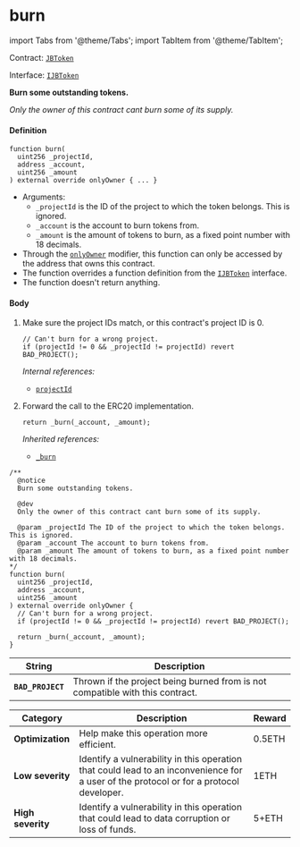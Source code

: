 # burn

import Tabs from '@theme/Tabs';
import TabItem from '@theme/TabItem';

Contract: [`JBToken`](/docs/dev/v3/api/contracts/jbtoken/README.md)​‌

Interface: [`IJBToken`](/docs/dev/v3/api/interfaces/ijbtoken.md)

<Tabs>
<TabItem value="Step by step" label="Step by step">

**Burn some outstanding tokens.**

_Only the owner of this contract cant burn some of its supply._

#### Definition

```
function burn(
  uint256 _projectId,
  address _account,
  uint256 _amount
) external override onlyOwner { ... }
```

* Arguments:
  * `_projectId` is the ID of the project to which the token belongs. This is ignored.
  * `_account` is the account to burn tokens from.
  * `_amount` is the amount of tokens to burn, as a fixed point number with 18 decimals.
* Through the [`onlyOwner`](https://docs.openzeppelin.com/contracts/4.x/api/access#Ownable-onlyOwner--) modifier, this function can only be accessed by the address that owns this contract.
* The function overrides a function definition from the [`IJBToken`](/docs/dev/v3/api/interfaces/ijbtoken.md) interface.
* The function doesn't return anything.

#### Body

1.  Make sure the project IDs match, or this contract's project ID is 0.

    ```
    // Can't burn for a wrong project.
    if (projectId != 0 && _projectId != projectId) revert BAD_PROJECT();
    ```

    _Internal references:_

    * [`projectId`](/docs/dev/v3/api/contracts/jbtoken/properties/projectid.md)

2.  Forward the call to the ERC20 implementation.

    ```
    return _burn(_account, _amount);
    ```

    _Inherited references:_

    * [`_burn`](https://docs.openzeppelin.com/contracts/4.x/api/token/erc20#ERC20-_burn-address-uint256-)

</TabItem>

<TabItem value="Code" label="Code">

```
/**
  @notice
  Burn some outstanding tokens.

  @dev
  Only the owner of this contract cant burn some of its supply.

  @param _projectId The ID of the project to which the token belongs. This is ignored.
  @param _account The account to burn tokens from.
  @param _amount The amount of tokens to burn, as a fixed point number with 18 decimals.
*/
function burn(
  uint256 _projectId,
  address _account,
  uint256 _amount
) external override onlyOwner {
  // Can't burn for a wrong project.
  if (projectId != 0 && _projectId != projectId) revert BAD_PROJECT();

  return _burn(_account, _amount);
}
```

</TabItem>

<TabItem value="Errors" label="Errors">

| String                                       | Description                                                                     |
| -------------------------------------------- | ------------------------------------------------------------------------------- |
| **`BAD_PROJECT`**    | Thrown if the project being burned from is not compatible with this contract.  |

</TabItem>

<TabItem value="Bug bounty" label="Bug bounty">

| Category          | Description                                                                                                                            | Reward |
| ----------------- | -------------------------------------------------------------------------------------------------------------------------------------- | ------ |
| **Optimization**  | Help make this operation more efficient.                                                                                               | 0.5ETH |
| **Low severity**  | Identify a vulnerability in this operation that could lead to an inconvenience for a user of the protocol or for a protocol developer. | 1ETH   |
| **High severity** | Identify a vulnerability in this operation that could lead to data corruption or loss of funds.                                        | 5+ETH  |

</TabItem>
</Tabs>
